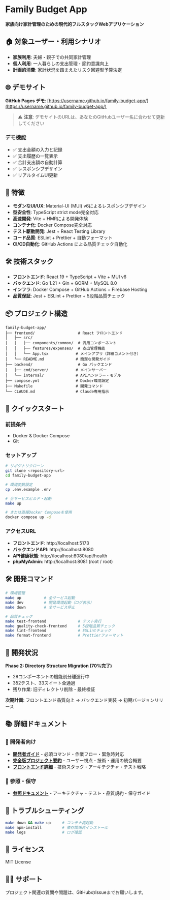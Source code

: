 # Family Budget App

**家族向け家計管理のための現代的フルスタックWebアプリケーション**

## 🏠 対象ユーザー・利用シナリオ

- **家族利用**: 夫婦・親子での共同家計管理
- **個人利用**: 一人暮らしの支出管理・節約意識向上
- **計画的消費**: 家計状況を踏まえたリスク回避型予算決定

## 🌐 デモサイト

**GitHub Pages デモ**: [https://username.github.io/family-budget-app/](https://username.github.io/family-budget-app/)

> ⚠️ **注意**: デモサイトのURLは、あなたのGitHubユーザー名に合わせて更新してください

### デモ機能
- ✅ 支出金額の入力と記録
- ✅ 支出履歴の一覧表示
- ✅ 合計支出額の自動計算
- ✅ レスポンシブデザイン
- ✅ リアルタイムUI更新

## 🚀 特徴

- **モダンなUI/UX**: Material-UI (MUI) v6によるレスポンシブデザイン
- **型安全性**: TypeScript strict mode完全対応
- **高速開発**: Vite + HMRによる開発体験
- **コンテナ化**: Docker Compose完全対応
- **テスト駆動開発**: Jest + React Testing Library
- **コード品質**: ESLint + Prettier + 自動フォーマット
- **CI/CD自動化**: GitHub Actions による品質チェック自動化

## 🛠 技術スタック

- **フロントエンド**: React 19 + TypeScript + Vite + MUI v6
- **バックエンド**: Go 1.21 + Gin + GORM + MySQL 8.0
- **インフラ**: Docker Compose + GitHub Actions + Firebase Hosting
- **品質保証**: Jest + ESLint + Prettier + 5段階品質チェック

## 📦 プロジェクト構造

```
family-budget-app/
├── frontend/                   # React フロントエンド
│   ├── src/
│   │   ├── components/common/  # 汎用コンポーネント
│   │   ├── features/expenses/  # 支出管理機能
│   │   └── App.tsx            # メインアプリ（詳細コメント付き）
│   └── README.md              # 簡潔な開発ガイド
├── backend/                    # Go バックエンド
│   ├── cmd/server/            # メインサーバー
│   └── internal/              # APIハンドラー・モデル
├── compose.yml                # Docker環境設定
├── Makefile                   # 開発コマンド
└── CLAUDE.md                  # Claude専用指示
```

## 🚀 クイックスタート

### 前提条件
- Docker & Docker Compose
- Git

### セットアップ

```bash
# リポジトリクローン
git clone <repository-url>
cd family-budget-app

# 環境変数設定
cp .env.example .env

# 全サービスビルド・起動
make up

# または直接Docker Composeを使用
docker compose up -d
```

### アクセスURL
- **フロントエンド**: http://localhost:5173
- **バックエンドAPI**: http://localhost:8080
- **API健康状態**: http://localhost:8080/api/health
- **phpMyAdmin**: http://localhost:8081 (root / root)

## 🛠 開発コマンド

```bash
# 環境管理
make up          # 全サービス起動
make dev         # 開発環境起動（ログ表示）
make down        # 全サービス停止

# 品質チェック
make test-frontend              # テスト実行
make quality-check-frontend     # 5段階品質チェック
make lint-frontend              # ESLintチェック
make format-frontend            # Prettierフォーマット
```




## 🚀 開発状況

**Phase 2: Directory Structure Migration (70%完了)**
- 28コンポーネントの機能別分離進行中
- 352テスト、33スイート全通過
- 残り作業: 旧ディレクトリ削除・最終検証

**次期計画**: フロントエンド品質向上 → バックエンド実装 → 初期バージョンリリース

## 📚 詳細ドキュメント

### 🎯 開発者向け
- **[開発者ガイド](CLAUDE.md)** - 必須コマンド・作業フロー・緊急時対応
- **[完全版プロジェクト要約](docs-src/project-summary.md)** - ユーザー視点・技術・運用の統合概要
- **[フロントエンド詳細](frontend/README.md)** - 技術スタック・アーキテクチャ・テスト戦略

### 📖 参照・保守
- **[参照ドキュメント](docs-src/README.md)** - アーキテクチャ・テスト・品質規約・保守ガイド

## 🐛 トラブルシューティング

```bash
make down && make up     # コンテナ再起動
make npm-install         # 依存関係再インストール
make logs                # ログ確認
```

## 📝 ライセンス

MIT License

## 🙋‍♂️ サポート

プロジェクト関連の質問や問題は、GitHubのIssueまでお願いします。